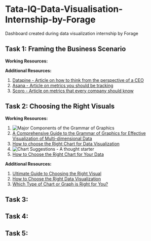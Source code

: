 # Tata-IQ-Data-Visualisation-Internship-by-Forage
Dashboard created during data visualization internship by Forage

## Task 1: Framing the Business Scenario

**Working Resources:**
	

**Additional Resources:**
	
1. [Datapine - Article on how to think from the perspective of a CEO](https://www.datapine.com/blog/ceo-dashboard-report-examples-and-templates/)
2. [Asana - Article on metrics you should be tracking](https://asana.com/resources/success-metrics-examples)
3. [Scoro - Article on metrics that every company should know](https://www.scoro.com/blog/12-business-metrics/)

## Task 2: Choosing the Right Visuals


**Working Resources:**

1. ![Major Components of the Grammar of Graphics](image001.png)
2. [A Comprehensive Guide to the Grammar of Graphics for Effective Visualization of Multi-dimensional Data](https://towardsdatascience.com/a-comprehensive-guide-to-the-grammar-of-graphics-for-effective-visualization-of-multi-dimensional-1f92b4ed4149)
3. [How to choose the Right Chart for Data Visualization](https://www.analyticsvidhya.com/blog/2021/09/how-to-choose-the-right-chart-for-data-visualization/)
4. ![Chart Suggestions - A thought starter](image002.png)
5. [How to Choose the Right Chart for Your Data](https://infogram.com/page/choose-the-right-chart-data-visualization)

**Additional Resources:**

1. [Ultimate Guide to Choosing the Right Visual](https://towardsdatascience.com/ultimate-guide-to-choosing-the-right-visual-2a77aa8eec08)
2. [How to Choose the Right Data Visualization]([https://towardsdatascience.com/ultimate-guide-to-choosing-the-right-visual-2a77aa8eec08](https://chartio.com/learn/charts/how-to-choose-data-visualization/)https://chartio.com/learn/charts/how-to-choose-data-visualization/)
3. [Which Type of Chart or Graph is Right for You?](https://www.tableau.com/learn/whitepapers/which-chart-or-graph-is-right-for-you)

## Task 3:

## Task 4:

## Task 5:

